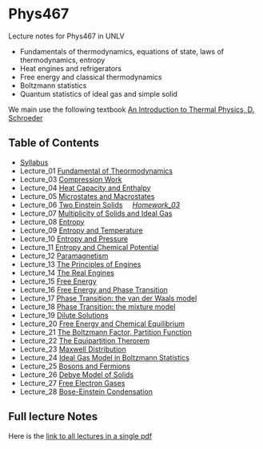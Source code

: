 # Phys467
Lecture notes for Phys467 in UNLV

- Fundamentals of thermodynamics, equations of state, laws of thermodynamics, entropy
- Heat engines and refrigerators
- Free energy and classical thermodynamics
- Boltzmann statistics
- Quantum statistics of ideal gas and simple solid

We main use the following textbook [An Introduction to Thermal Physics, D. Schroeder](https://www.pearson.com/us/higher-education/program/Schroeder-Introduction-to-Thermal-Physics-An/PGM87720.html?tab=overview)

## Table of Contents
- [Syllabus](http://www.physics.unlv.edu/~qzhu/Teaching/ThermalPhysics//syllabus.pdf)
- Lecture_01 [Fundamental of Theormodynamics](http://www.physics.unlv.edu/~qzhu/Teaching/ThermalPhysics/Lec01.pdf)
- Lecture_03 [Compression Work](http://www.physics.unlv.edu/~qzhu/Teaching/ThermalPhysics/Lec03.pdf)
- Lecture_04 [Heat Capacity and Enthalpy](http://www.physics.unlv.edu/~qzhu/Teaching/ThermalPhysics/Lec04.pdf)
- Lecture_05 [Microstates and Macrostates](http://www.physics.unlv.edu/~qzhu/Teaching/ThermalPhysics/Lec05.pdf)
- Lecture_06 [Two Einstein Solids](http://www.physics.unlv.edu/~qzhu/Teaching/ThermalPhysics/Lec06.pdf) &nbsp;&nbsp;&nbsp;&nbsp;[*Homework_03*](http://www.physics.unlv.edu/~qzhu/Teaching/ThermalPhysics/hw3.pdf)
- Lecture_07 [Multiplicity of Solids and Ideal Gas](http://www.physics.unlv.edu/~qzhu/Teaching/ThermalPhysics/Lec07.pdf)
- Lecture_08 [Entropy](http://www.physics.unlv.edu/~qzhu/Teaching/ThermalPhysics/Lec08.pdf)
- Lecture_09 [Entropy and Temperature](http://www.physics.unlv.edu/~qzhu/Teaching/ThermalPhysics/Lec09.pdf)
- Lecture_10 [Entropy and Pressure](http://www.physics.unlv.edu/~qzhu/Teaching/ThermalPhysics/Lec10.pdf)
- Lecture_11 [Entropy and Chemical Potential](http://www.physics.unlv.edu/~qzhu/Teaching/ThermalPhysics/Lec11.pdf)
- Lecture_12 [Paramagnetism](http://www.physics.unlv.edu/~qzhu/Teaching/ThermalPhysics/Lec12.pdf)
- Lecture_13 [The Principles of Engines](http://www.physics.unlv.edu/~qzhu/Teaching/ThermalPhysics/Lec13.pdf)
- Lecture_14 [The Real Engines](http://www.physics.unlv.edu/~qzhu/Teaching/ThermalPhysics/Lec14.pdf)
- Lecture_15 [Free Energy](http://www.physics.unlv.edu/~qzhu/Teaching/ThermalPhysics/Lec15.pdf)
- Lecture_16 [Free Energy and Phase Transition](http://www.physics.unlv.edu/~qzhu/Teaching/ThermalPhysics/Lec16.pdf)
- Lecture_17 [Phase Transition: the van der Waals model](http://www.physics.unlv.edu/~qzhu/Teaching/ThermalPhysics/Lec17.pdf)
- Lecture_18 [Phase Transition: the mixture model](http://www.physics.unlv.edu/~qzhu/Teaching/ThermalPhysics/Lec18.pdf)
- Lecture_19 [Dilute Solutions](http://www.physics.unlv.edu/~qzhu/Teaching/ThermalPhysics/Lec19.pdf)
- Lecture_20 [Free Energy and Chemical Equilibrium](http://www.physics.unlv.edu/~qzhu/Teaching/ThermalPhysics/Lec20.pdf)
- Lecture_21 [The Boltzmann Factor, Partition Function](http://www.physics.unlv.edu/~qzhu/Teaching/ThermalPhysics/Lec21.pdf)
- Lecture_22 [The Equipartition Therorem](http://www.physics.unlv.edu/~qzhu/Teaching/ThermalPhysics/Lec22.pdf)
- Lecture_23 [Maxwell Distribution](http://www.physics.unlv.edu/~qzhu/Teaching/ThermalPhysics/Lec23.pdf)
- Lecture_24 [Ideal Gas Model in Boltzmann Statistics](http://www.physics.unlv.edu/~qzhu/Teaching/ThermalPhysics/Lec24.pdf)
- Lecture_25 [Bosons and Fermions](http://www.physics.unlv.edu/~qzhu/Teaching/ThermalPhysics/Lec25.pdf)
- Lecture_26 [Debye Model of Solids](http://www.physics.unlv.edu/~qzhu/Teaching/ThermalPhysics/Lec26.pdf)
- Lecture_27 [Free Electron Gases](http://www.physics.unlv.edu/~qzhu/Teaching/ThermalPhysics/Lec27.pdf)
- Lecture_28 [Bose-Einstein Condensation](http://www.physics.unlv.edu/~qzhu/Teaching/ThermalPhysics/Lec28.pdf)

## Full lecture Notes
Here is the [link to all lectures in a single pdf](http://www.physics.unlv.edu/~qzhu/Teaching/ThermalPhysics/Phys467.pdf)
